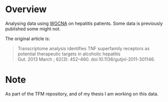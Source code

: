 # Overview

Analysing data using [WGCNA](https://labs.genetics.ucla.edu/horvath/CoexpressionNetwork/Rpackages/WGCNA/) on hepatitis patients.
Some data is previously published some might not. 

The original article is:

>  Transcriptome analysis identifies TNF superfamily receptors as potential therapeutic targets in alcoholic hepatitis  
>  Gut. 2013 March ; 62(3): 452–460. doi:10.1136/gutjnl-2011-301146.

# Note

As part of the TFM repository, and of my thesis I am working on this data.
